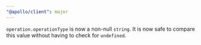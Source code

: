 ```yaml
---
"@apollo/client": major
---
```


`operation.operationType` is now a non-null `string`. It is now safe to compare this value without having to check for `undefined`.
